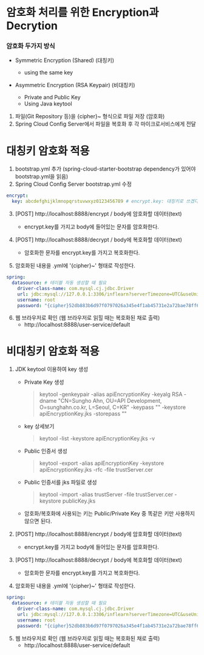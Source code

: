 # 암호화 처리를 위한 Encryption과 Decrytion

### 암호화 두가지 방식

- Symmetric Encryption (Shared) (대칭키)

  - using the same key

- Asymmetric Encryption (RSA Keypair) (비대칭키)
  - Private and Public Key
  - Using Java keytool

1. 파일(Git Repository 등)을 {cipher}~ 형식으로 파일 저장 (암호화)
2. Spring Cloud Config Server에서 파일을 복호화 후 각 마이크로서비스에게 전달

# 대칭키 암호화 적용

1. bootstrap.yml 추가 (spring-cloud-starter-bootstrap dependency가 있어야 bootstrap.yml을 읽음)
2. Spring Cloud Config Server bootstrap.yml 수정

```yml
encrypt:
  key: abcdefghijklmnopqrstuvwxyz0123456789 # encrypt.key: 대칭키로 쓰겠다는 의미
```

3. [POST] http://localhost:8888/encrypt / body에 암호화할 데이터(text)

   - encrypt.key를 가지고 body에 들어있는 문자를 암호화한다.

4. [POST] http://localhost:8888/decrypt / body에 복호화할 데이터(text)

   - 암호화한 문자를 encrypt.key를 가지고 복호화한다.

5. 암호화된 내용을 .yml에 '{cipher}~' 형태로 작성한다.

```yml
spring:
  datasource: # 테이블 자동 생성할 때 필요
    driver-class-name: com.mysql.cj.jdbc.Driver
    url: jdbc:mysql://127.0.0.1:3306/inflearn?serverTimezone=UTC&useUnicode=yes&characterEncoding=UTF-8
    username: root
    password: "{cipher}52db883b6d97f0797026a345e4f1ab45731e2a72bae78ff6e6795554bf8990f1"
```

6. 웹 브라우저로 확인 (웹 브라우저로 읽힐 때는 복호화된 채로 출력)
   - http://localhost:8888/user-service/default

# 비대칭키 암호화 적용

1. JDK keytool 이용하여 key 생성

   - Private Key 생성
     > keytool -genkeypair -alias apiEncryptionKey -keyalg RSA -dname "CN=Sungho Ahn, OU=API Development, O=sunghahn.co.kr, L=Seoul, C=KR" -keypass "" -keystore apiEncryptionKey.jks -storepass ""
   - key 상세보기
     > keytool -list -keystore apiEncryptionKey.jks -v
   - Public 인증서 생성
     > keytool -export -alias apiEncryptionKey -keystore apiEncryptionKey.jks -rfc -file trustServer.cer
   - Public 인증서를 jks 파일로 생성
     > keytool -import -alias trustServer -file trustServer.cer -keystore publicKey.jks
   - 암호화/복호화에 사용되는 키는 Public/Private Key 중 똑같은 키만 사용하지 않으면 된다.

2. [POST] http://localhost:8888/encrypt / body에 암호화할 데이터(text)

   - encrypt.key를 가지고 body에 들어있는 문자를 암호화한다.

3. [POST] http://localhost:8888/decrypt / body에 복호화할 데이터(text)

   - 암호화한 문자를 encrypt.key를 가지고 복호화한다.

4. 암호화된 내용을 .yml에 '{cipher}~' 형태로 작성한다.

```yml
spring:
  datasource: # 테이블 자동 생성할 때 필요
    driver-class-name: com.mysql.cj.jdbc.Driver
    url: jdbc:mysql://127.0.0.1:3306/inflearn?serverTimezone=UTC&useUnicode=yes&characterEncoding=UTF-8
    username: root
    password: "{cipher}52db883b6d97f0797026a345e4f1ab45731e2a72bae78ff6e6795554bf8990f1"
```

5. 웹 브라우저로 확인 (웹 브라우저로 읽힐 때는 복호화된 채로 출력)
   - http://localhost:8888/user-service/default
